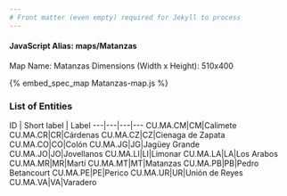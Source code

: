 ```yaml
---
# Front matter (even empty) required for Jekyll to process
---
```


#### JavaScript Alias: maps/Matanzas

Map Name: Matanzas
Dimensions (Width x Height): 510x400



{% embed_spec_map Matanzas-map.js %}

### List of Entities

ID | Short label | Label
---|---|---|---
CU.MA.CM|CM|Calimete
CU.MA.CR|CR|Cárdenas
CU.MA.CZ|CZ|Cienaga de Zapata
CU.MA.CO|CO|Colón
CU.MA.JG|JG|Jagüey Grande
CU.MA.JO|JO|Jovellanos
CU.MA.LI|LI|Limonar
CU.MA.LA|LA|Los Arabos
CU.MA.MR|MR|Martí
CU.MA.MT|MT|Matanzas
CU.MA.PB|PB|Pedro Betancourt
CU.MA.PE|PE|Perico
CU.MA.UR|UR|Unión de Reyes
CU.MA.VA|VA|Varadero